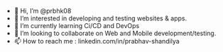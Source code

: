 - 👋 Hi, I’m @prbhk08
- 👀 I’m interested in developing and testing websites & apps.
- 🌱 I’m currently learning Ci/CD and DevOps
- 💞️ I’m looking to collaborate on Web and Mobile development/testing.
- 📫 How to reach me : linkedin.com/in/prabhav-shandilya

<!---
prbhk08/prbhk08 is a ✨ special ✨ repository because its `README.md` (this file) appears on your GitHub profile.
You can click the Preview link to take a look at your changes.
--->
